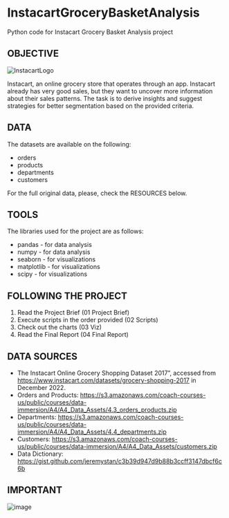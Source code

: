 # InstacartGroceryBasketAnalysis
Python code for Instacart Grocery Basket Analysis project

## OBJECTIVE

![InstacartLogo](https://user-images.githubusercontent.com/123763871/215571598-9b5b28c1-7df9-4341-9c1b-4a062ff00690.png)


Instacart, an online grocery store that operates through an app. Instacart already has very good sales, but they want to uncover more information about their sales patterns. The task is to derive insights and suggest strategies for better segmentation based on the provided criteria.


## DATA

The datasets are available on the following:

- orders
- products
- departments
- customers

For the full original data, please, check the RESOURCES below.


## TOOLS

The libraries used for the project are as follows:

- pandas - for data analysis
- numpy - for data analysis
- seaborn - for visualizations
- matplotlib - for visualizations
- scipy - for visualizations


## FOLLOWING THE PROJECT

1. Read the Project Brief (01 Project Brief)
2. Execute scripts in the order provided (02 Scripts)
3. Check out the charts (03 Viz)
4. Read the Final Report (04 Final Report)

## DATA SOURCES

- The Instacart Online Grocery Shopping Dataset 2017”, accessed from https://www.instacart.com/datasets/grocery-shopping-2017 in December 2022.
- Orders and Products: https://s3.amazonaws.com/coach-courses-us/public/courses/data-immersion/A4/A4_Data_Assets/4.3_orders_products.zip
- Departments: https://s3.amazonaws.com/coach-courses-us/public/courses/data-immersion/A4/A4_Data_Assets/4.4_departments.zip
- Customers: https://s3.amazonaws.com/coach-courses-us/public/courses/data-immersion/A4/A4_Data_Assets/customers.zip
- Data Dictionary: https://gist.github.com/jeremystan/c3b39d947d9b88b3ccff3147dbcf6c6b


## IMPORTANT

![image](https://user-images.githubusercontent.com/123763871/215648239-c54374d2-7d14-4324-88da-bf8b01920641.png)

